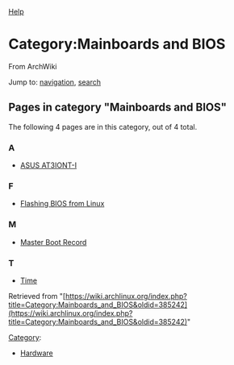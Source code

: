 [Help](//www.mediawiki.org/wiki/Special:MyLanguage/Help:Categories)

# Category:Mainboards and BIOS

From ArchWiki

Jump to: [navigation](#column-one), [search](#searchInput)

## Pages in category "Mainboards and BIOS"

The following 4 pages are in this category, out of 4 total.

### A

*   [ASUS AT3IONT-I](/index.php/ASUS_AT3IONT-I "ASUS AT3IONT-I")

### F

*   [Flashing BIOS from Linux](/index.php/Flashing_BIOS_from_Linux "Flashing BIOS from Linux")

### M

*   [Master Boot Record](/index.php/Master_Boot_Record "Master Boot Record")

### T

*   [Time](/index.php/Time "Time")

Retrieved from "[https://wiki.archlinux.org/index.php?title=Category:Mainboards_and_BIOS&oldid=385242](https://wiki.archlinux.org/index.php?title=Category:Mainboards_and_BIOS&oldid=385242)"

[Category](/index.php/Special:Categories "Special:Categories"):

*   [Hardware](/index.php/Category:Hardware "Category:Hardware")